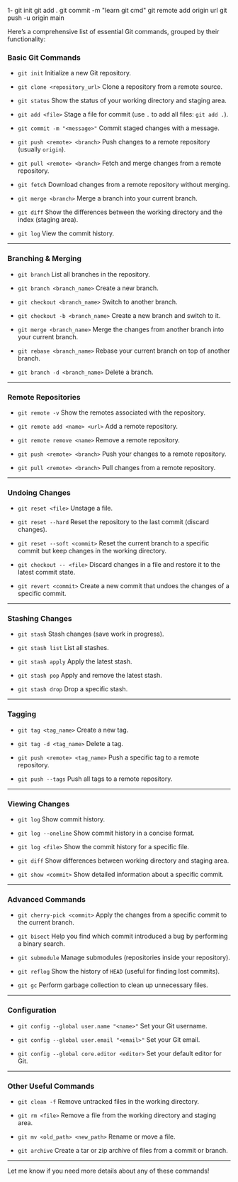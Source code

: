 1- git init
git add .
git commit -m "learn git cmd"
git remote add origin url
git push -u origin main




Here’s a comprehensive list of essential Git commands, grouped by their functionality:

### **Basic Git Commands**

* `git init`
  Initialize a new Git repository.

* `git clone <repository_url>`
  Clone a repository from a remote source.

* `git status`
  Show the status of your working directory and staging area.

* `git add <file>`
  Stage a file for commit (use `.` to add all files: `git add .`).

* `git commit -m "<message>"`
  Commit staged changes with a message.

* `git push <remote> <branch>`
  Push changes to a remote repository (usually `origin`).

* `git pull <remote> <branch>`
  Fetch and merge changes from a remote repository.

* `git fetch`
  Download changes from a remote repository without merging.

* `git merge <branch>`
  Merge a branch into your current branch.

* `git diff`
  Show the differences between the working directory and the index (staging area).

* `git log`
  View the commit history.

---

### **Branching & Merging**

* `git branch`
  List all branches in the repository.

* `git branch <branch_name>`
  Create a new branch.

* `git checkout <branch_name>`
  Switch to another branch.

* `git checkout -b <branch_name>`
  Create a new branch and switch to it.

* `git merge <branch_name>`
  Merge the changes from another branch into your current branch.

* `git rebase <branch_name>`
  Rebase your current branch on top of another branch.

* `git branch -d <branch_name>`
  Delete a branch.

---

### **Remote Repositories**

* `git remote -v`
  Show the remotes associated with the repository.

* `git remote add <name> <url>`
  Add a remote repository.

* `git remote remove <name>`
  Remove a remote repository.

* `git push <remote> <branch>`
  Push your changes to a remote repository.

* `git pull <remote> <branch>`
  Pull changes from a remote repository.

---

### **Undoing Changes**

* `git reset <file>`
  Unstage a file.

* `git reset --hard`
  Reset the repository to the last commit (discard changes).

* `git reset --soft <commit>`
  Reset the current branch to a specific commit but keep changes in the working directory.

* `git checkout -- <file>`
  Discard changes in a file and restore it to the latest commit state.

* `git revert <commit>`
  Create a new commit that undoes the changes of a specific commit.

---

### **Stashing Changes**

* `git stash`
  Stash changes (save work in progress).

* `git stash list`
  List all stashes.

* `git stash apply`
  Apply the latest stash.

* `git stash pop`
  Apply and remove the latest stash.

* `git stash drop`
  Drop a specific stash.

---

### **Tagging**

* `git tag <tag_name>`
  Create a new tag.

* `git tag -d <tag_name>`
  Delete a tag.

* `git push <remote> <tag_name>`
  Push a specific tag to a remote repository.

* `git push --tags`
  Push all tags to a remote repository.

---

### **Viewing Changes**

* `git log`
  Show commit history.

* `git log --oneline`
  Show commit history in a concise format.

* `git log <file>`
  Show the commit history for a specific file.

* `git diff`
  Show differences between working directory and staging area.

* `git show <commit>`
  Show detailed information about a specific commit.

---

### **Advanced Commands**

* `git cherry-pick <commit>`
  Apply the changes from a specific commit to the current branch.

* `git bisect`
  Help you find which commit introduced a bug by performing a binary search.

* `git submodule`
  Manage submodules (repositories inside your repository).

* `git reflog`
  Show the history of `HEAD` (useful for finding lost commits).

* `git gc`
  Perform garbage collection to clean up unnecessary files.

---

### **Configuration**

* `git config --global user.name "<name>"`
  Set your Git username.

* `git config --global user.email "<email>"`
  Set your Git email.

* `git config --global core.editor <editor>`
  Set your default editor for Git.

---

### **Other Useful Commands**

* `git clean -f`
  Remove untracked files in the working directory.

* `git rm <file>`
  Remove a file from the working directory and staging area.

* `git mv <old_path> <new_path>`
  Rename or move a file.

* `git archive`
  Create a tar or zip archive of files from a commit or branch.

---

Let me know if you need more details about any of these commands!
